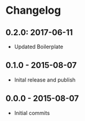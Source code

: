 # Changelog

## 0.2.0: 2017-06-11

- Updated Boilerplate

## 0.1.0 - 2015-08-07
- Inital release and publish

## 0.0.0 - 2015-08-07
- Initial commits
